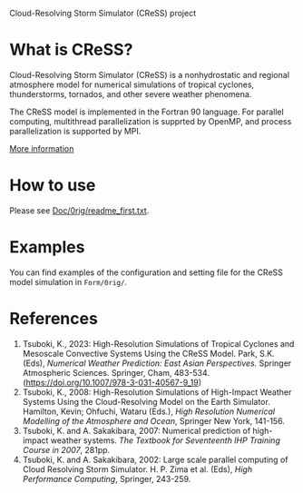 Cloud-Resolving Storm Simulator (CReSS) project

# What is CReSS?
Cloud-Resolving Storm Simulator (CReSS) is a nonhydrostatic and regional atmosphere model for numerical simulations of tropical cyclones, thunderstorms, tornados, and other severe weather phenomena. 

The CReSS model is implemented in the Fortran 90 language.
For parallel computing, multithread parallelization is supprted by OpenMP, and process parallelization is supported by MPI.

[More information](http://www.rain.hyarc.nagoya-u.ac.jp/%7Etsuboki/kibanS2/src_eng/cress_synopsis_eng.html)

# How to use
Please see [Doc/0rig/readme_first.txt](https://cress-nagoya.github.io/CReSS/Doc/0rig/readme_first.txt). 

# Examples
You can find examples of the configuration and setting file for the CReSS model simulation in `Form/0rig/`. 

# References
1. Tsuboki, K., 2023: High-Resolution Simulations of Tropical Cyclones and Mesoscale Convective Systems Using the CReSS Model. Park, S.K. (Eds), _Numerical Weather Prediction: East Asian Perspectives._ Springer Atmospheric Sciences. Springer, Cham, 483-534. (https://doi.org/10.1007/978-3-031-40567-9_19)
2. Tsuboki, K., 2008: High-Resolution Simulations of High-Impact Weather Systems Using the Cloud-Resolving Model on the Earth Simulator. Hamilton, Kevin; Ohfuchi, Wataru (Eds.), _High Resolution Numerical Modelling of the Atmosphere and Ocean_, Springer New York, 141-156.
3. Tsuboki, K. and A. Sakakibara, 2007: Numerical prediction of high-impact weather systems. _The Textbook for Seventeenth IHP Training Course in 2007_, 281pp.
4. Tsuboki, K. and A. Sakakibara, 2002: Large scale parallel computing of Cloud Resolving Storm Simulator. H. P. Zima et al. (Eds), _High Performance Computing_, Springer, 243-259.
